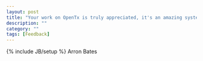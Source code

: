 ```yaml
---
layout: post
title: "Your work on OpenTx is truly appreciated, it's an amazing system. You do awesome things, hopefully you can continue to be awesome."
description: ""
category: ""
tags: [Feedback]
---
```

{% include JB/setup %}
Arron Bates

